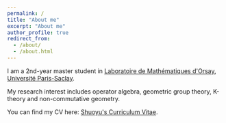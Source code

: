 ```yaml
---
permalink: /
title: "About me"
excerpt: "About me"
author_profile: true
redirect_from: 
  - /about/
  - /about.html
---
```



I am a 2nd-year master student in [Laboratoire de Mathématiques d'Orsay](https://www.imo.universite-paris-saclay.fr/fr/), [Université Paris-Saclay](https://www.universite-paris-saclay.fr/).

My research interest includes operator algebra, geometric group theory, K-theory and non-commutative geometry.

You can find my CV here: [Shuoyu's Curriculum Vitae](../assets/Curriculum_Vitae.pdf).
